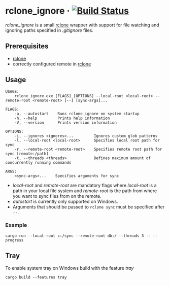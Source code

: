 # rclone_ignore  · [![Build Status](https://travis-ci.org/DiXN/rclone_ignore.svg?branch=master)](https://travis-ci.org/DiXN/rclone_ignore)

*rclone_ignore* is a small [rclone](https://github.com/ncw/rclone) wrapper with support for file watching and ignoring paths specified in *.gitignore* files.

## Prerequisites

* [rclone](https://github.com/ncw/rclone)
* correctly configured remote in [rclone](https://github.com/ncw/rclone)

## Usage

```
USAGE:
    rclone_ignore.exe [FLAGS] [OPTIONS] --local-root <local-root> --remote-root <remote-root> [--] [sync-args]...

FLAGS:
    -a, --autostart    Runs rclone_ignore on system startup
    -h, --help         Prints help information
    -V, --version      Prints version information

OPTIONS:
    -i, --ignores <ignores>...         Ignores custom glob patterns
    -l, --local-root <local-root>      Specifies local root path for sync
    -r, --remote-root <remote-root>    Specifies remote root path for sync [remote:/path]
    -t, --threads <threads>            Defines maximum amount of concurrently running commands

ARGS:
    <sync-args>...    Specifies arguments for sync
```

* *local-root* and *remote-root* are mandatory flags where *local-root* is a path in your local file system and *remote-root* is the path from where you want to sync files from on the remote.
* *autostart* is currently only supported on Windows.
* Arguments that should be passed to `rclone sync` must be specified after `--`.

### Example
```
cargo run --local-root c:/sync --remote-root db:/ --threads 3 -- --progress
```

## Tray

To enable system tray on Windows build with the feature *tray*

```
cargo build --features tray
```